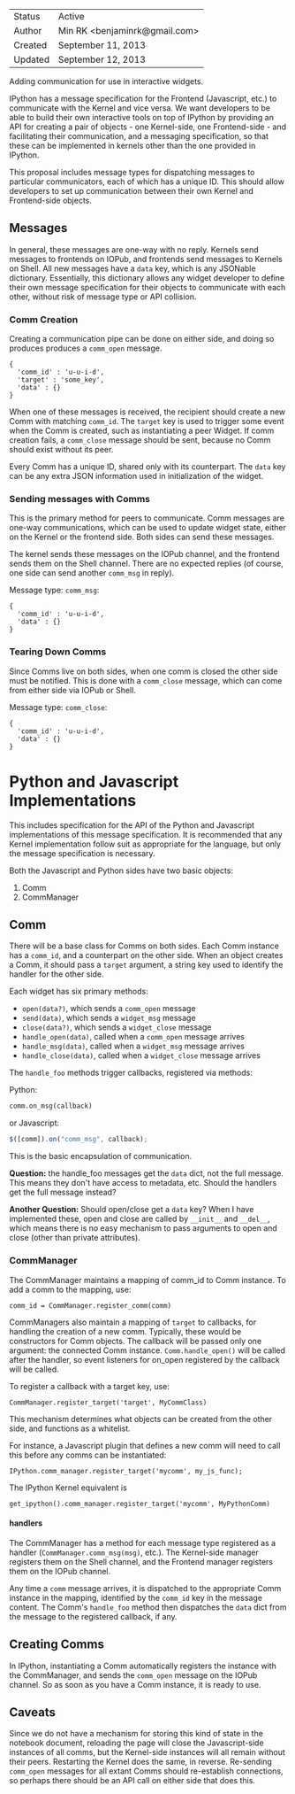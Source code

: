 <table>
<tr><td> Status </td><td> Active </td></tr>
<tr><td> Author </td><td> Min RK &lt;benjaminrk@gmail.com&gt;</td></tr>
<tr><td> Created </td><td> September 11, 2013</td></tr>
<tr><td> Updated </td><td> September 12, 2013</td></tr>
</table>

Adding communication for use in interactive widgets.

IPython has a message specification for the Frontend (Javascript, etc.)
to communicate with the Kernel and vice versa.
We want developers to be able to build their own interactive tools on top of IPython
by providing an API for creating a pair of objects - one Kernel-side, one Frontend-side -
and facilitating their communication, and a messaging specification, so that these can be implemented in kernels other than the one provided in IPython.

This proposal includes message types for dispatching messages to particular communicators,
each of which has a unique ID. This should allow developers to set up communication
between their own Kernel and Frontend-side objects.

## Messages

In general, these messages are one-way with no reply.
Kernels send messages to frontends on IOPub, and frontends send messages to Kernels on Shell.
All new messages have a `data` key, which is any JSONable dictionary.
Essentially, this dictionary allows any widget developer to define their own message specification
for their objects to communicate with each other, without risk of message type or API collision.

### Comm Creation

Creating a communication pipe can be done on either side,
and doing so produces produces a `comm_open` message.

    {
      'comm_id' : 'u-u-i-d',
      'target' : 'some_key',
      'data' : {}
    }

When one of these messages is received, the recipient should create a new Comm with matching `comm_id`.
The `target` key is used to trigger some event when the Comm is created,
such as instantiating a peer Widget.
If comm creation fails, a `comm_close` message should be sent,
because no Comm should exist without its peer.

Every Comm has a unique ID, shared only with its counterpart.
The `data` key can be any extra JSON information used in initialization of the widget.

### Sending messages with Comms

This is the primary method for peers to communicate.
Comm messages are one-way communications, which can be used to update widget state,
either on the Kernel or the frontend side. Both sides can send these messages.

The kernel sends these messages on the IOPub channel, and the frontend sends them on the Shell channel.
There are no expected replies (of course, one side can send another `comm_msg` in reply).

Message type: `comm_msg`:

    {
      'comm_id' : 'u-u-i-d',
      'data' : {}
    }

### Tearing Down Comms

Since Comms live on both sides, when one comm is closed the other side must be notified.
This is done with a `comm_close` message,
which can come from either side via IOPub or Shell.

Message type: `comm_close`:

    {
      'comm_id' : 'u-u-i-d',
      'data' : {}
    }

# Python and Javascript Implementations

This includes specification for the API of the Python and Javascript implementations of this message specification.
It is recommended that any Kernel implementation follow suit as appropriate for the language,
but only the message specification is necessary.

Both the Javascript and Python sides have two basic objects:

1. Comm
2. CommManager

## Comm

There will be a base class for Comms on both sides.
Each Comm instance has a `comm_id`, and a counterpart on the other side.
When an object creates a Comm, it should pass a `target` argument,
a string key used to identify the handler for the other side.

Each widget has six primary methods:

- `open(data?)`, which sends a `comm_open` message
- `send(data)`, which sends a `widget_msg` message
- `close(data?)`, which sends a `widget_close` message
- `handle_open(data)`, called when a `comm_open` message arrives
- `handle_msg(data)`, called when a `widget_msg` message arrives
- `handle_close(data)`, called when a `widget_close` message arrives

The `handle_foo` methods trigger callbacks, registered via methods:

Python:
```Python
comm.on_msg(callback)
```

or Javascript:
```Javascript
$([comm]).on("comm_msg", callback);
```

This is the basic encapsulation of communication.

**Question:** the handle_foo messages get the `data` dict, not the full message.
This means they don't have access to metadata, etc.  Should the handlers get the full message instead?

**Another Question:** Should open/close get a `data` key? When I have implemented these,
open and close are called by `__init__` and `__del__`, which means there is no easy mechanism
to pass arguments to open and close (other than private attributes).


### CommManager

The CommManager maintains a mapping of comm_id to Comm instance.
To add a comm to the mapping, use:

    comm_id = CommManager.register_comm(comm)

CommManagers also maintain a mapping of `target` to callbacks,
for handling the creation of a new comm.
Typically, these would be constructors for Comm objects.
The callback will be passed only one argument: the connected Comm instance.
`Comm.handle_open()` will be called after the handler,
so event listeners for on_open registered by the callback will be called.

To register a callback with a target key, use:

    CommManager.register_target('target', MyCommClass)

This mechanism determines what objects can be created from the other side,
and functions as a whitelist.

For instance, a Javascript plugin that defines a new comm will need to call this before
any comms can be instantiated:

    IPython.comm_manager.register_target('mycomm', my_js_func);

The IPython Kernel equivalent is

    get_ipython().comm_manager.register_target('mycomm', MyPythonComm)

#### handlers

The CommManager has a method for each message type registered as a handler
(`CommManager.comm_msg(msg)`, etc.).
The Kernel-side manager registers them on the Shell channel,
and the Frontend manager registers them on the IOPub channel.

Any time a `comm` message arrives, it is dispatched to the appropriate Comm instance
in the mapping, identified by the `comm_id` key in the message content.
The Comm's `handle_foo` method then dispatches the `data` dict from the message to the registered callback,
if any.


## Creating Comms

In IPython, instantiating a Comm automatically registers the instance with the CommManager,
and sends the `comm_open` message on the IOPub channel.
So as soon as you have a Comm instance, it is ready to use.

## Caveats

Since we do not have a mechanism for storing this kind of state in the notebook document,
reloading the page will close the Javascript-side instances of all comms,
but the Kernel-side instances will all remain without their peers.
Restarting the Kernel does the same, in reverse.
Re-sending `comm_open` messages for all extant Comms should re-establish connections,
so perhaps there should be an API call on either side that does this.
